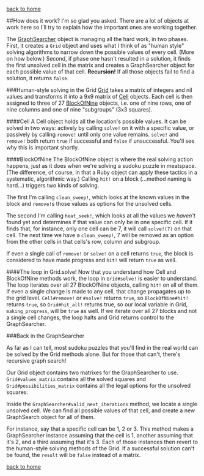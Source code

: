 [back to home](https://github.com/dsberger/i_love_sudoku)

##How does it work?
I'm so glad you asked. There are a lot of objects at work here so I'll try to explain how the important ones are working together.

The [GraphSearcher](./lib/graph_searcher.rb) object is managing all the hard work, in two phases. First, it creates a `Grid` object and uses what I think of as "human style" solving algorithms to narrow down the possible values of every cell. (More on how below.) Second, if phase one hasn't resulted in a solution, it finds the first unsolved cell in the matrix and creates a GraphSearcher object for each possible value of that cell. **Recursion!** If all those objects fail to find a solution, it returns `false`.

###Human-style solving in the Grid
[Grid](./lib/grid.rb) takes a matrix of integers and nil values and transforms it into a 9x9 matrix of [Cell](./lib/cell.rb) objects. Each cell is then assigned to three of 27 [BlockOfNine](./lib/block_of_nine.rb) objects, i.e. one of nine rows, one of nine columns and one of nine "subgroups" (3x3 squares).

####Cell
A Cell object holds all the location's possible values. It can be solved in two ways: actively by calling `solve!` on it with a specific value, or passively by calling `remove!` until only one value remains. `solve!` and `remove!` both return `true` if successful and `false` if unsuccessful. You'll see why this is important shortly.

####BlockOfNine
The BlockOfNine object is where the real solving action happens, just as it does when we're solving a sudoku puzzle in meatspace. (The difference, of course, in that a Ruby object can apply these tactics in a systematic, algorithmic way.) Calling `hit!` on a block (...method naming is hard...) triggers two kinds of solving.

The first I'm calling `clean_sweep!`, which looks at the known values in the block and `remove!`s those values as options for the unsolved cells.

The second I'm calling `heat_seek!`, which looks at all the values we _haven't_ found yet and determines if that value can only be in one specific cell. If it finds that, for instance, only one cell can be 7, it will call `solve!(7)` on that cell. The next time we have a `clean_sweep!`, 7 will be removed as an option from the other cells in that cells's row, column and subgroup.

If even a single call of `remove!` or `solve!` on a cell returns `true`, the block is considered to have made progress and `hit!` will return `true` as well.

####The loop in Grid.solve!
Now that you understand how Cell and BlockOfNine methods work, the loop in `Grid#solve!` is easier to understand. The loop iterates over all 27 BlockOfNine objects, calling `hit!` on all of them. If even a single change is made to any cell, that change propagates up to the grid level. `Cell#remove!` or `#solve!` returns `true`, so `BlockOfNine#hit!` returns `true`, so `Grid#hit_all!` returns true, so our local variable in Grid, `making_progress`, will be `true` as well. If we iterate over all 27 blocks and not a single cell changes, the loop halts and Grid returns control to the GraphSearcher.

###Back in the GraphSearcher

As far as I can tell, most sudoku puzzles that you'll find in the real world can be solved by the Grid methods alone. But for those that can't, there's recursive graph search!

Our Grid object contains two matrixes for the GraphSearcher to use. `Grid#values_matrix` contains all the solved squares and `Grid#possibilities_matrix` contains all the legal options for the unsolved squares.

Inside the `GraphSearcher#valid_next_iterations` method, we locate a single unsolved cell. We can find all possible values of that cell, and create a new GraphSearch object for all of them.

For instance, say that a specific cell can be 1, 2 or 3. This method makes a GraphSearcher instance assuming that the cell is 1, another assuming that it's 2, and a third assuming that it's 3. Each of those instances then revert to the human-style solving methods of the Grid. If a successful solution can't be found, the `result` will be `false` instead of a matrix.

[back to home](https://github.com/dsberger/i_love_sudoku)

